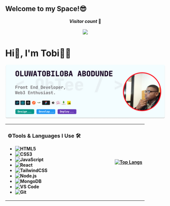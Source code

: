 ## Welcome to my Space!😎

<p align="center"> 
   <strong> <i> Visitor count </i> 🤫 <strong>
  <br><br>
  <img src="https://profile-counter.glitch.me/OhTobiloba/count.svg" />
</p>

# Hi👋, I'm Tobi👨‍💻

![My Banner](./Github-banner.jpg)
<table>
  <tr>
    <td>
      <h3>⚙️Tools & Languages I Use 🛠️</h3>
      <ul>
        <li>
          <img src="https://img.shields.io/badge/HTML5-E34F26?style=for-the-badge&logo=html5&logoColor=white" alt="HTML5" />
        </li>
        <li>
          <img src="https://img.shields.io/badge/CSS3-1572B6?style=for-the-badge&logo=css3&logoColor=white" alt="CSS3" />
        </li>
        <li>
          <img src="https://img.shields.io/badge/JavaScript-F7DF1E?style=for-the-badge&logo=javascript&logoColor=black" alt="JavaScript" />
        </li>
        <li>
          <img src="https://img.shields.io/badge/React-61DAFB?style=for-the-badge&logo=react&logoColor=black" alt="React" />
        </li>
        <li>
          <img src="https://img.shields.io/badge/TailwindCSS-38B2AC?style=for-the-badge&logo=tailwind-css&logoColor=white" alt="TailwindCSS" />
        </li>
        <li>
          <img src="https://img.shields.io/badge/Node.js-339933?style=for-the-badge&logo=node-dot-js&logoColor=white" alt="Node.js" />
        </li>
        <li>
          <img src="https://img.shields.io/badge/MongoDB-47A248?style=for-the-badge&logo=mongodb&logoColor=white" alt="MongoDB" />
        </li>
         <li>
          <img src="https://img.shields.io/badge/VS%20Code-007ACC?style=for-the-badge&logo=visual-studio-code&logoColor=white" alt="VS Code" />
        </li>
        <li>
          <img src="https://img.shields.io/badge/Git-F05032?style=for-the-badge&logo=git&logoColor=white" alt="Git" />
        </li>
      </ul>
    </td>
    <td style="padding-left: 100px;">
      <a href="https://github.com/OhTobiloba/github-readme-stats">
        <img src="https://github-readme-stats.vercel.app/api/top-langs/?username=OhTobiloba&layout=donut" alt="Top Langs" />
      </a>
    </td>
  </tr>
</table>





<!--[![Top Langs](https://github-readme-stats.vercel.app/api/top-langs/?username=OhTobiloba&layout=donut)](https://github.com/OhTobiloba/github-readme-stats)</div>




![Tobi's GitHub stats](https://github-readme-stats.vercel.app/api?username=OhTobiloba&show_icons=true&theme=radical)



<!--
**OhTobiloba/OhTobiloba** is a ✨ _special_ ✨ repository because its `README.md` (this file) appears on your GitHub profile.

Here are some ideas to get you started:

- 🔭 I’m currently working on ...
- 🌱 I’m currently learning ...
- 👯 I’m looking to collaborate on ...
- 🤔 I’m looking for help with ...
- 💬 Ask me about ...
- 📫 How to reach me: ...
- 😄 Pronouns: ...
- ⚡ Fun fact: ...
-->
